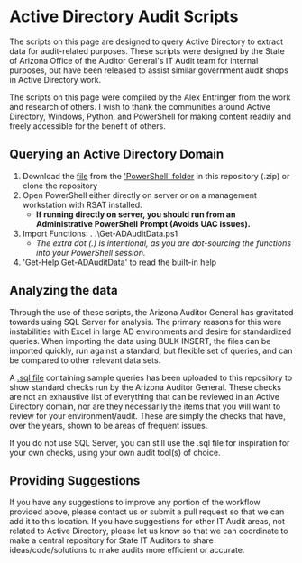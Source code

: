 # Active Directory Audit Scripts

The scripts on this page are designed to query Active Directory to extract data for audit-related purposes. These scripts were designed by the State of Arizona Office of the Auditor General's IT Audit team for internal purposes, but have been released to assist similar government audit shops in Active Directory work.

The scripts on this page were compiled by the Alex Entringer from the work and research of others. I wish to thank the communities around Active Directory, Windows, Python, and PowerShell for making content readily and freely accessible for the benefit of others.

## Querying an Active Directory Domain

1. Download the [file](https://github.com/aentringer/ADAudit/raw/master/PowerShell/Get-ADAuditData.ps1 "Get-ADAuditData.ps1") from the ['PowerShell' folder](https://github.com/aentringer/ADAudit/tree/master/PowerShell) in this repository (.zip) or clone the repository
1. Open PowerShell either directly on server or on a management workstation with RSAT installed.
    * **If running directly on server, you should run from an Administrative PowerShell Prompt (Avoids UAC issues).**
1. Import Functions: . .\Get-ADAuditData.ps1
    * *The extra dot (.) is intentional, as you are dot-sourcing the functions into your PowerShell session.*
1. 'Get-Help Get-ADAuditData' to read the built-in help

## Analyzing the data

Through the use of these scripts, the Arizona Auditor General has gravitated towards using SQL Server for analysis. The primary reasons for this were instabilities with Excel in large AD environments and desire for standardized queries. When importing the data using BULK INSERT, the files can be imported quickly, run against a standard, but flexible set of queries, and can be compared to other relevant data sets.

A [.sql file](https://github.com/aentringer/ADAudit/blob/master/SQL/SampleQueries.sql "SampleQueries.sql") containing sample queries has been uploaded to this repository to show standard checks run by the Arizona Auditor General. These checks are not an exhaustive list of everything that can be reviewed in an Active Directory domain, nor are they necessarily the items that you will want to review for your environment/audit. These are simply the checks that have, over the years, shown to be areas of frequent issues.

If you do not use SQL Server, you can still use the .sql file for inspiration for your own checks, using your own audit tool(s) of choice.

## Providing Suggestions

If you have any suggestions to improve any portion of the workflow provided above, please contact us or submit a pull request so that we can add it to this location. If you have suggestions for other IT Audit areas, not related to Active Directory, please let us know so that we can coordinate to make a central repository for State IT Auditors to share ideas/code/solutions to make audits more efficient or accurate.
